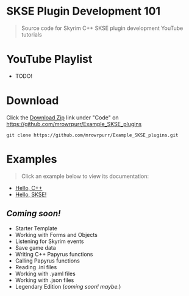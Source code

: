 # SKSE Plugin Development 101

> Source code for Skyrim C++ SKSE plugin development YouTube tutorials

# YouTube Playlist

- TODO!

# Download

Click the [Download Zip](https://github.com/mrowrpurr/Example_SKSE_plugins/archive/refs/heads/main.zip) link under "Code" on https://github.com/mrowrpurr/Example_SKSE_plugins

 ```
 git clone https://github.com/mrowrpurr/Example_SKSE_plugins.git
 ```

# Examples

> Click an example below to view its documentation:

- [Hello, C++](HelloCpp)
- [Hello, SKSE!](HelloWorld)

## _Coming soon!_

- Starter Template
- Working with Forms and Objects
- Listening for Skyrim events
- Save game data
- Writing C++ Papyrus functions
- Calling Papyrus functions
- Reading .ini files
- Working with .yaml files
- Working with .json files
- Legendary Edition (_coming soon! maybe._)
